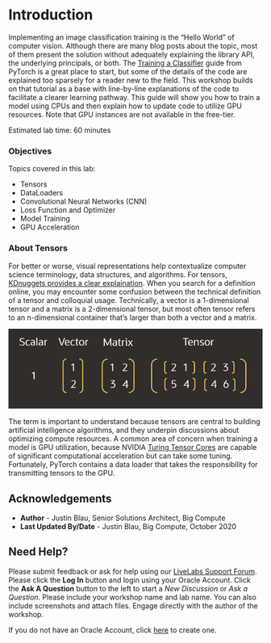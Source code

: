 # Introduction

Implementing an image classification training is the “Hello World” of computer vision. Although there are many blog posts about the topic, most of them present the solution without adequately explaining the library API, the underlying principals, or both. The [Training a Classifier](https://pytorch.org/tutorials/beginner/blitz/cifar10_tutorial.html) guide from PyTorch is a great place to start, but some of the details of the code are explained too sparsely for a reader new to the field. This workshop builds on that tutorial as a base with line-by-line explanations of the code to facilitate a clearer learning pathway. This guide will show you how to train a model using CPUs and then explain how to update code to utilize GPU resources. Note that GPU instances are not available in the free-tier.

Estimated lab time: 60 minutes

### Objectives

Topics covered in this lab:
* Tensors
* DataLoaders
* Convolutional Neural Networks (CNN)
* Loss Function and Optimizer
* Model Training
* GPU Acceleration

### About Tensors

For better or worse, visual representations help contextualize computer science terminology, data structures, and algorithms. For tensors, [KDnuggets provides a clear explaination](https://www.kdnuggets.com/2018/05/wtf-tensor.html). When you search for a definition online, you may encounter some confusion between the technical definition of a tensor and colloquial usage. Technically, a vector is a 1-dimensional tensor and a matrix is a 2-dimensional tensor, but most often tensor refers to an n-dimensional container that’s larger than both a vector and a matrix.

![Visual Representation of different-sized tensors](images/tensor.png)

The term is important to understand because tensors are central to building artificial intelligence algorithms, and they underpin discussions about optimizing compute resources. A common area of concern when training a model is GPU utilization, because NVIDIA [Turing Tensor Cores](https://www.nvidia.com/en-us/data-center/tensor-cores/) are capable of significant computational acceleration but can take some tuning. Fortunately, PyTorch contains a data loader that takes the responsibility for transmitting tensors to the GPU.


## Acknowledgements
* **Author** - Justin Blau, Senior Solutions Architect, Big Compute
* **Last Updated By/Date** - Justin Blau, Big Compute, October 2020

## Need Help?
Please submit feedback or ask for help using our [LiveLabs Support Forum](https://community.oracle.com/tech/developers/categories/livelabsdiscussions). Please click the **Log In** button and login using your Oracle Account. Click the **Ask A Question** button to the left to start a *New Discussion* or *Ask a Question*.  Please include your workshop name and lab name.  You can also include screenshots and attach files.  Engage directly with the author of the workshop.

If you do not have an Oracle Account, click [here](https://profile.oracle.com/myprofile/account/create-account.jspx) to create one.